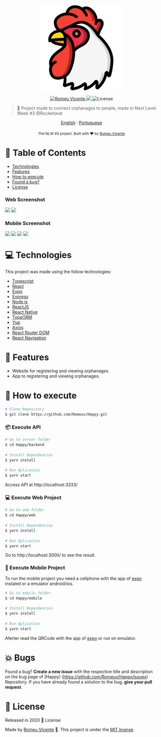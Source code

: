 <p align="center">
   <img src="./.github/logo.png" alt="Happy" width="280"/>
</p>

<p align="center">	
   <a href="https://www.linkedin.com/in/romeuvicente/">
      <img alt="Romeu Vicente" src="https://img.shields.io/badge/-RomeuVicente-8257E5?style=flat&logo=Linkedin&logoColor=white" />
   </a>
  <a aria-label="Completed" href="https://nextlevelweek.com/">
    <img src="https://img.shields.io/badge/Proffy-NLW 2.0-8257E5?logo=data:image/png;base64,iVBORw0KGgoAAAANSUhEUgAAABAAAAAQCAMAAAAoLQ9TAAAALVBMVEVHcExxWsF0XMJzXMJxWcFsUsD///9jRrzY0u6Xh9Gsn9n39fyMecy0qd2bjNJWBT0WAAAABHRSTlMA2Do606wF2QAAAGlJREFUGJVdj1cWwCAIBLEsRU3uf9xobDH8+GZwUYi8i6ucJwrxKE+7D0G9Q4vlYqtmCSjndr4CgCgzlyFgfKfKCVO0LrPKjmiqMxGXkJwNnXskqWG+1oSM+BSwD8f29YLNjvx/OQrn+g99oQSoNmt3PgAAAABJRU5ErkJggg=="></img>
  </a>
  <img alt="License" src="https://img.shields.io/badge/license-MIT-8257E5">
</p>

> :rocket: Project made to connect orphanages to people, made in Next Level Week #3 @Rocketseat

<p align="center">
    <a href="README.md">English</a>
    ·
    <a href="README-pt.md">Portuguese</a>
 </p>

<div align="center">
  <sub>The NLW #3 project. Built with ❤︎ by
    <a href="https://github.com/Romeuv">Romeu Vicente</a>
    </a>
  </sub>
</div>

# :pushpin: Table of Contents

* [Technologies](#computer-technologies)
* [Features](#rocket-features)
* [How to execute](#construction_worker-how-to-execute)
* [Found a bug?](#boom-Bugs)
* [License](#closed_book-license)


### Web Screenshot
<div>
   <img src="./.github/web-landing.png" width="400px">
   <img src="./.github/web-list.png" width="400px">
</div>

### Mobile Screenshot
<div>
  <img src="./.github/mobile-home.png" width="180">
  <img src="./.github/mobile-favoritos.png" width="180">
  <img src="./.github/mobile-splash.png" width="180">
  <img src="./.github/mobile-onboarding.png" width="180">
   
</div>

# :computer: Technologies
This project was made using the follow technologies:

* [Typescript](https://www.typescriptlang.org/)      
* [React](https://reactjs.org/)      
* [Expo](https://expo.io/)       
* [Express](https://expressjs.com/) 
* [Node.js](https://nodejs.org/en/)
* [ReactJS](https://reactjs.org/)
* [React Native](https://reactnative.dev/)
* [TypeORM](https://typeorm.io/#/)
* [Yup](https://github.com/jquense/yup)
* [Axios](https://github.com/axios/axios)
* [React Router DOM](https://reacttraining.com/react-router/)
* [React Navigation](https://reactnavigation.org/)    

# :rocket: Features

* Website for registering and viewing orphanages.
* App to registering and viewing orphanages.

# :construction_worker: How to execute
```bash
# Clone Repository
$ git clone https://github.com/Romeuv/Happy.git
```
### 📦 Execute API

```bash
# Go to server folder
$ cd Happy/backend

# Install Dependencies
$ yarn install

# Run Aplication
$ yarn start
```
Access API at http://localhost:3333/

### 💻 Execute Web Project

```bash
# Go to web folder
$ cd Happy/web

# Install Dependencies
$ yarn install

# Run Aplication
$ yarn start
```
Go to http://localhost:3000/ to see the result.

### 📱 Execute Mobile Project
To run the mobile project you need a cellphone with the app of [expo](https://play.google.com/store/apps/details?id=host.exp.exponent) instaled or a emulator android/ios.

```bash
# Go to mobile folder
$ cd Happy/mobile

# Install Dependencies
$ yarn install

# Run Aplication
$ yarn start
```
Aferter read the QRCode with the app of [expo](https://play.google.com/store/apps/details?id=host.exp.exponent) or run on emulator.


# :boom: Bugs

Found a bug? **Create a new issue** with the respective title and description on the bug page of [Happy] (https://github.com/Romeuv/Happy/issues) Repository. If you have already found a solution to the bug, **give your pull request**.

# :closed_book: License

Released in 2020 :closed_book: License

Made by [Romeu Vicente](https://github.com/Romeuv) 🚀.
This project is under the [MIT license](./LICENSE).
